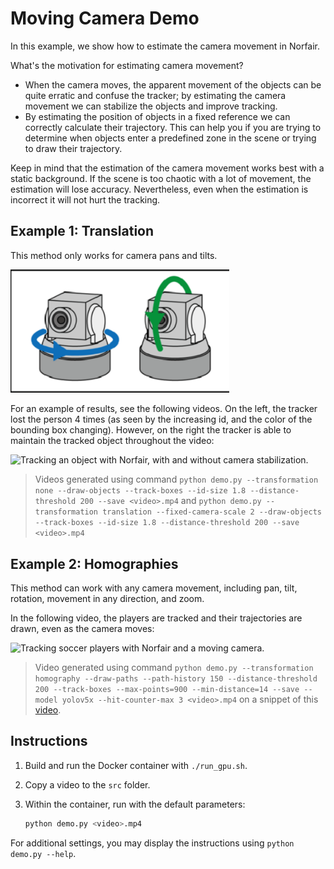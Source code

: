 # Moving Camera Demo

In this example, we show how to estimate the camera movement in Norfair.

What's the motivation for estimating camera movement?

- When the camera moves, the apparent movement of the objects can be quite erratic and confuse the tracker; by estimating the camera movement we can stabilize the objects and improve tracking.
- By estimating the position of objects in a fixed reference we can correctly calculate their trajectory. This can help you if you are trying to determine when objects enter a predefined zone in the scene or trying to draw their trajectory.

Keep in mind that the estimation of the camera movement works best with a static background. If the scene is too chaotic with a lot of movement, the estimation will lose accuracy. Nevertheless, even when the estimation is incorrect it will not hurt the tracking.

## Example 1: Translation

This method only works for camera pans and tilts.

<img src="/docs/pan_tilt.png" alt="Pan and tilt" width="350px">

For an example of results, see the following videos. On the left, the tracker lost the person 4 times (as seen by the increasing id, and the color of the bounding box changing). However, on the right the tracker is able to maintain the tracked object throughout the video:

![Tracking an object with Norfair, with and without camera stabilization.](/docs/camera_stabilization.gif)

> Videos generated using command `python demo.py --transformation none --draw-objects --track-boxes --id-size 1.8 --distance-threshold 200 --save <video>.mp4` and `python demo.py --transformation translation --fixed-camera-scale 2 --draw-objects --track-boxes --id-size 1.8 --distance-threshold 200 --save <video>.mp4`

## Example 2: Homographies

This method can work with any camera movement, including pan, tilt, rotation, movement in any direction, and zoom.

In the following video, the players are tracked and their trajectories are drawn, even as the camera moves:

![Tracking soccer players with Norfair and a moving camera.](/docs/soccer.gif)

> Video generated using command `python demo.py --transformation homography --draw-paths --path-history 150 --distance-threshold 200 --track-boxes --max-points=900 --min-distance=14 --save --model yolov5x --hit-counter-max 3 <video>.mp4` on a snippet of this [video](https://www.youtube.com/watch?v=CGFgHjeEkbY&t=1200s).

## Instructions

1. Build and run the Docker container with `./run_gpu.sh`.
2. Copy a video to the `src` folder.
3. Within the container, run with the default parameters:

   ```bash
   python demo.py <video>.mp4
   ```

For additional settings, you may display the instructions using `python demo.py --help`.
